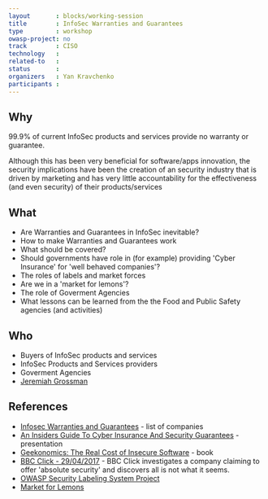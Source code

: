```yaml
---
layout       : blocks/working-session
title        : InfoSec Warranties and Guarantees
type         : workshop
owasp-project: no
track        : CISO
technology   :
related-to   :
status       :
organizers   : Yan Kravchenko
participants :
---
```


## Why

99.9% of current InfoSec products and services provide no warranty or guarantee.

Although this has been very beneficial for software/apps innovation, the security implications have been the creation of an security industry
that is driven by marketing and has very little accountability for the effectiveness (and even security) of their products/services

## What

 - Are Warranties and Guarantees in InfoSec inevitable?
 - How to make Warranties and Guarantees work
 - What should be covered?
 - Should governments have role in (for example) providing 'Cyber Insurance' for 'well behaved companies'?
 - The roles of labels and market forces
 - Are we in a 'market for lemons'?
 - The role of Goverment Agencies
 - What lessons can be learned from the the Food and Public Safety agencies (and activities)

## Who

 - Buyers of InfoSec products and services
 - InfoSec Products and Services providers
 - Goverment Agencies
 - [Jeremiah Grossman](https://twitter.com/jeremiahg)

## References

 - [Infosec Warranties and Guarantees](http://blog.jeremiahgrossman.com/2017/02/infosec-warranties-and-guarantees.html) - list of companies
 - [An Insiders Guide To Cyber Insurance And Security Guarantees](https://www.blackhat.com/docs/us-16/materials/us-16-Grossman-An-Insiders-Guide-To-Cyber-Insurance-And-Security-Guarantees.pdf) - presentation
 - [Geekonomics: The Real Cost of Insecure Software](https://www.amazon.com/Geekonomics-Real-Insecure-Software-paperback/dp/0321735978) - book
 - [BBC Click - 29/04/2017](https://www.bbc.co.uk/programmes/b08p1nts) - BBC Click investigates a company claiming to offer 'absolute security' and discovers all is not what it seems.
 - [OWASP Security Labeling System Project](https://www.owasp.org/index.php/OWASP_Security_Labeling_System_Project)
 - [Market for Lemons](https://en.wikipedia.org/wiki/The_Market_for_Lemons)
